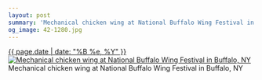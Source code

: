 ```yaml
---
layout: post
summary: 'Mechanical chicken wing at National Buffalo Wing Festival in Buffalo, NY'
og_image: 42-1280.jpg
---
```


<p>
  <time><a href="/42">{{ page.date | date: "%B %e, %Y" }}</a></time>
  <a href="/42"><img src="{{ site.assets_url }}/42-640.jpg" srcset="{{ site.assets_url }}/42-1280.jpg 1280w, {{ site.assets_url }}/42-960.jpg 960w, {{ site.assets_url }}/42-640.jpg 640w, {{ site.assets_url }}/42-320.jpg 320w" sizes="(min-width: 700px) 50vw, calc(100vw - 2rem)" alt="Mechanical chicken wing at National Buffalo Wing Festival in Buffalo, NY" /></a>
  <span>Mechanical chicken wing at National Buffalo Wing Festival in Buffalo, NY</span>
</p>

